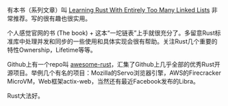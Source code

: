 有本书（系列文章）叫 [Learning Rust With Entirely Too Many Linked Lists](https://rust-unofficial.github.io/too-many-lists/) 非常推荐。写的很有趣也很实用。

个人感觉官网的书 (The book) + 这本“一坨链表”上手就很充分了。多留意Rust标准库中处理并发和同步的一些使用和具体实现会很有帮助。关注Rust几个重要的特性Ownership，Lifetime等等。

Github上有一个repo叫 [awesome-rust](https://github.com/rust-unofficial/awesome-rust)，汇集了Github上几乎全部的优秀Rust开源项目。举例几个有名的项目：Mozilla的Servo浏览器引擎，AWS的Firecracker MicroVM，Web框架actix-web，当然还有最近Facebook发布的Libra。

Rust大法好。
